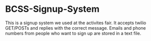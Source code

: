 BCSS-Signup-System
==================

This is a signup system we used at the activites fair. It accepts twilio GET/POSTs and replies with the correct message. 
Emails and phone numbers from people who want to sign up are stored in a text file.
